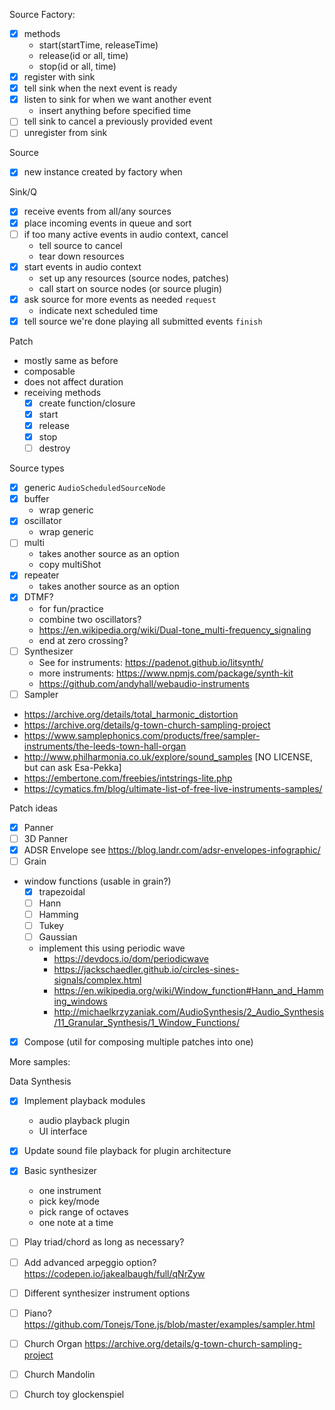 Source Factory:
- [x] methods
  - start(startTime, releaseTime)
  - release(id or all, time)
  - stop(id or all, time)
- [x] register with sink
- [x] tell sink when the next event is ready
- [x] listen to sink for when we want another event
  - insert anything before specified time
- [ ] tell sink to cancel a previously provided event
- [ ] unregister from sink

Source
- [x] new instance created by factory when 

Sink/Q
- [x] receive events from all/any sources
- [x] place incoming events in queue and sort
- [ ] if too many active events in audio context, cancel
  - tell source to cancel
  - tear down resources
- [x] start events in audio context
  - set up any resources (source nodes, patches)
  - call start on source nodes (or source plugin)
- [x] ask source for more events as needed `request`
  - indicate next scheduled time
- [x] tell source we're done playing all submitted events `finish`

Patch
- mostly same as before
- composable
- does not affect duration
- receiving methods
  - [x] create function/closure
  - [x] start
  - [x] release
  - [x] stop
  - [ ] destroy

Source types
- [x] generic `AudioScheduledSourceNode`
- [x] buffer
  - wrap generic
- [x] oscillator
  - wrap generic
- [ ] multi
  - takes another source as an option
  - copy multiShot
- [x] repeater
  - takes another source as an option
- [x] DTMF?
  - for fun/practice
  - combine two oscillators?
  - https://en.wikipedia.org/wiki/Dual-tone_multi-frequency_signaling
  - end at zero crossing?
- [ ] Synthesizer
  - See for instruments: https://padenot.github.io/litsynth/
  - more instruments: https://www.npmjs.com/package/synth-kit
  - https://github.com/andyhall/webaudio-instruments
- [ ] Sampler
- https://archive.org/details/total_harmonic_distortion
- https://archive.org/details/g-town-church-sampling-project
- https://www.samplephonics.com/products/free/sampler-instruments/the-leeds-town-hall-organ
- http://www.philharmonia.co.uk/explore/sound_samples [NO LICENSE, but can ask Esa-Pekka]
- https://embertone.com/freebies/intstrings-lite.php
- https://cymatics.fm/blog/ultimate-list-of-free-live-instruments-samples/

Patch ideas
- [x] Panner
- [ ] 3D Panner
- [x] ADSR Envelope
  see https://blog.landr.com/adsr-envelopes-infographic/
- [ ] Grain
- window functions (usable in grain?)
  - [x] trapezoidal
  - [ ] Hann
  - [ ] Hamming
  - [ ] Tukey
  - [ ] Gaussian
  - implement this using periodic wave
    - https://devdocs.io/dom/periodicwave
    - https://jackschaedler.github.io/circles-sines-signals/complex.html
    - https://en.wikipedia.org/wiki/Window_function#Hann_and_Hamming_windows
    - http://michaelkrzyzaniak.com/AudioSynthesis/2_Audio_Synthesis/11_Granular_Synthesis/1_Window_Functions/
- [x] Compose (util for composing multiple patches into one)

More samples:


Data Synthesis
- [x] Implement playback modules
  - audio playback plugin
  - UI interface

- [x] Update sound file playback for plugin architecture

- [x] Basic synthesizer
  - one instrument
  - pick key/mode
  - pick range of octaves
  - one note at a time

- [ ] Play triad/chord as long as necessary?

- [ ] Add advanced arpeggio option?
  https://codepen.io/jakealbaugh/full/qNrZyw

- [ ] Different synthesizer instrument options

- [ ] Piano?
  https://github.com/Tonejs/Tone.js/blob/master/examples/sampler.html

- [ ] Church Organ
  https://archive.org/details/g-town-church-sampling-project

- [ ] Church Mandolin

- [ ] Church toy glockenspiel
